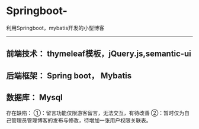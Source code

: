 # Springboot-
利用Springboot，mybatis开发的小型博客

--------------
前端技术：
thymeleaf模板，jQuery.js,semantic-ui
  ----------
后端框架：
  Spring boot，
  Mybatis
  --------
数据库：
  Mysql
  ---------
存在缺陷：
  ①：留言功能仅限游客留言，无法交互，有待改善 
  ②：暂时仅为自己管理员管理博客的发布与修改，待增加一张用户权限关联表。 
